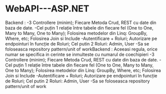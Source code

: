 # WebAPI---ASP.NET

Backend :
 -3 Controllere (minim); Fiecare Metoda Crud, REST cu date din baza de date.
 -Cel puțin 1 relație între tabele din fiecare fel (One to One, Many to Many, One to Many); Folosirea metodelor din Linq: GroupBy, Where, etc; Folosirea Join si Include
 -Autentificare + Roluri; Autorizare pe endpointuri în funcție de Roluri; Cel putin 2 Roluri: Admin, User
 -Sa se foloseasca repository pattern/unit of workBackend :
Aceeasi regula, orice numar se specifica in cerinte se inmulteste cu numarul de coechipieri
 -3 Controllere (minim); Fiecare Metoda Crud, REST cu date din baza de date.
 -Cel puțin 1 relație între tabele din fiecare fel (One to One, Many to Many, One to Many); Folosirea metodelor din Linq: GroupBy, Where, etc; Folosirea Join si Include
 -Autentificare + Roluri; Autorizare pe endpointuri în funcție de Roluri; Cel putin 2 Roluri: Admin, User
 -Sa se foloseasca repository pattern/unit of work
